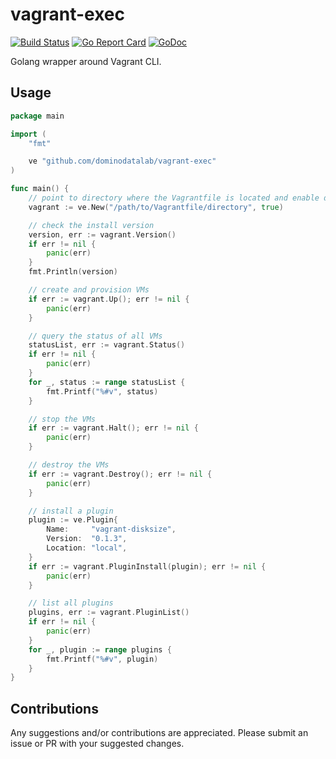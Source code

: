 # vagrant-exec

[![Build Status](https://travis-ci.org/dominodatalab/vagrant-exec.svg?branch=master)](https://travis-ci.org/dominodatalab/vagrant-exec)
[![Go Report Card](https://goreportcard.com/badge/github.com/dominodatalab/vagrant-exec)](https://goreportcard.com/report/github.com/dominodatalab/vagrant-exec)
[![GoDoc](https://godoc.org/github.com/dominodatalab/vagrant-exec?status.svg)](https://godoc.org/github.com/dominodatalab/vagrant-exec)

Golang wrapper around Vagrant CLI.

## Usage

```go
package main

import (
	"fmt"

	ve "github.com/dominodatalab/vagrant-exec"
)

func main() {
	// point to directory where the Vagrantfile is located and enable debug logging
	vagrant := ve.New("/path/to/Vagrantfile/directory", true)

	// check the install version
	version, err := vagrant.Version()
	if err != nil {
		panic(err)
	}
	fmt.Println(version)

	// create and provision VMs
	if err := vagrant.Up(); err != nil {
		panic(err)
	}

	// query the status of all VMs
	statusList, err := vagrant.Status()
	if err != nil {
		panic(err)
	}
	for _, status := range statusList {
		fmt.Printf("%#v", status)
	}

	// stop the VMs
	if err := vagrant.Halt(); err != nil {
		panic(err)
	}

	// destroy the VMs
	if err := vagrant.Destroy(); err != nil {
		panic(err)
	}

	// install a plugin
	plugin := ve.Plugin{
		Name:     "vagrant-disksize",
		Version:  "0.1.3",
		Location: "local",
	}
	if err := vagrant.PluginInstall(plugin); err != nil {
		panic(err)
	}

	// list all plugins
	plugins, err := vagrant.PluginList()
	if err != nil {
		panic(err)
	}
	for _, plugin := range plugins {
		fmt.Printf("%#v", plugin)
	}
}
```

## Contributions

Any suggestions and/or contributions are appreciated. Please submit an issue or PR with your suggested changes.
